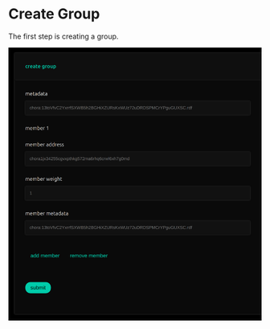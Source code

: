 # Create Group

The first step is creating a group.

![create_group.png](./assets/create_group.png)
